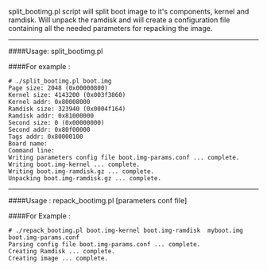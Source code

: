split_bootimg.pl script will split boot image to it's components, kernel and ramdisk.
Will unpack the ramdisk and will create a configuration file containing all the needed parameters for repacking the image.

--------
####Usage:
    split_bootimg.pl <boot image file>

####For example :
```
# ./split_bootimg.pl boot.img
Page size: 2048 (0x00000800)
Kernel size: 4143200 (0x003f3860)
Kernel addr: 0x80008000
Ramdisk size: 323940 (0x0004f164)
Ramdisk addr: 0x81000000
Second size: 0 (0x00000000)
Second addr: 0x80f00000
Tags addr: 0x80000100
Board name: 
Command line: 
Writing parameters config file boot.img-params.conf ... complete.
Writing boot.img-kernel ... complete.
Writing boot.img-ramdisk.gz ... complete.
Unpacking boot.img-ramdisk.gz ... complete.
```
--------
####Usage :
    repack_bootimg.pl <kernel> <ramdisk directory> <out image> [parameters conf file]

####For Example :
```
# ./repack_bootimg.pl boot.img-kernel boot.img-ramdisk  myboot.img boot.img-params.conf 
Parsing config file boot.img-params.conf ... complete.
Creating Ramdisk ... complete.
Creating image ... complete.
```
